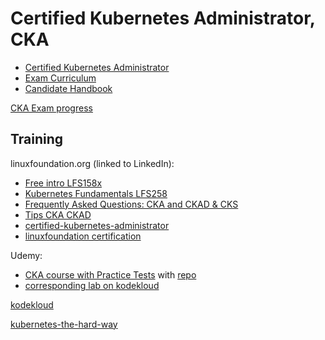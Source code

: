 # Certified Kubernetes Administrator, CKA

* [Certified Kubernetes Administrator](https://www.cncf.io/certification/cka/)
* [Exam Curriculum](https://github.com/cncf/curriculum)
* [Candidate Handbook](https://docs.linuxfoundation.org/tc-docs/certification/lf-handbook2)

[CKA Exam progress](https://trainingportal.linuxfoundation.org/learn/course/certified-kubernetes-administrator-cka/exam/exam)


## Training

linuxfoundation.org (linked to LinkedIn):
* [Free intro LFS158x](https://training.linuxfoundation.org/training/introduction-to-kubernetes/)
* [Kubernetes Fundamentals LFS258](https://training.linuxfoundation.org/training/kubernetes-fundamentals/)
* [Frequently Asked Questions: CKA and CKAD & CKS](https://docs.linuxfoundation.org/tc-docs/certification/faq-cka-ckad-cks)
* [Tips CKA CKAD](http://training.linuxfoundation.org/go/Important-Tips-CKA-CKAD)
* [certified-kubernetes-administrator](https://training.linuxfoundation.org/certification/certified-kubernetes-administrator-cka/)
* [linuxfoundation certification](https://trainingportal.linuxfoundation.org/learn/dashboard)


Udemy:

* [CKA course with Practice Tests](https://www.udemy.com/course/certified-kubernetes-administrator-with-practice-tests/)
with
[repo](https://github.com/kodekloudhub/certified-kubernetes-administrator-course)
* [corresponding lab on kodekloud](https://uklabs.kodekloud.com/courses/labs-certified-kubernetes-administrator-with-practice-tests/)

[kodekloud](https://kodekloud.com/dashboard/)

[kubernetes-the-hard-way](https://github.com/mmumshad/kubernetes-the-hard-way)
